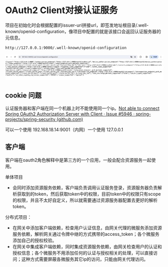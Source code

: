 # OAuth2 Client对接认证服务

项目在初始化时会根据配置的issuer-uri拼接url，即签发地址根目录/.well-known/openid-configuration，像项目中配置的就是该接口会返回认证服务器的元信息。

```web-idl
http://127.0.0.1:9000/.well-known/openid-configuration
```

![image-20231220150034474](image/image-20231220150034474.png)

## cookie 问题

认证服务器和客户端在同一个机器上时不能使用同一个ip。[Not able to connect Spring OAuth2 Authorization Server with Client · Issue #5946 · spring-projects/spring-security (github.com)](https://github.com/spring-projects/spring-security/issues/5946)

可以一个使用 192.168.18.14:9001（内网）一个使用 127.0.0.1

## 客户端

客户端在oauth2角色解释中是第三方的一个应用，一般会配合资源服务一起使用。

单体项目

- 会同时添加资源服务依赖，客户端负责调用认证服务登录，资源服务器负责解析获取到的token，然后获取token中的权限，目前token中的权限只有scope的权限，并且不太好自定义，所以就需要通过资源服务器配置去更好的解析token。



分布式项目：

- 在网关中添加客户端依赖，检查用户认证信息，由网关代理的微服务添加资源服务依赖，解析网关通过令牌中继的方式携带的access_token；各个微服务添加自己的授权校验。
- 在网关中集成客户端依赖，同时集成资源服务依赖，由网关检查用户的认证和授权信息；各个微服务不用添加任何的认证与授权相关的处理，可以直接访问；这种方式需要屏蔽各微服务其它ip的访问，只能由网关代理访问。

